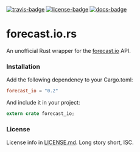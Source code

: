 [travis-badge]: https://img.shields.io/travis/zeyla/forecast.io.rs.svg?style=flat-square
[travis]: https://travis-ci.org/zeyla/forecast.io.rs
[license-badge]: https://img.shields.io/badge/license-ISC-blue.svg?style=flat-square
[license]: https://opensource.org/licenses/ISC
[docs-badge]: https://img.shields.io/badge/docs-online-2020ff.svg?style=flat-square
[docs]: https://docs.austinhellyer.me/forecast_io/

[![travis-badge][]][travis] [![license-badge][]][license] [![docs-badge][]][docs]


# forecast.io.rs

An unofficial Rust wrapper for the [forecast.io](https://forecast.io) API.


### Installation

Add the following dependency to your Cargo.toml:

```toml
forecast_io = "0.2"
```

And include it in your project:

```rust
extern crate forecast_io;
```

### License

License info in [LICENSE.md]. Long story short, ISC.

[examples]: https://github.com/zeyla/forecast.io.rs/tree/master/examples
[LICENSE.md]: https://github.com/zeyla/forecast.io.rs/blob/master/LICENSE.md
